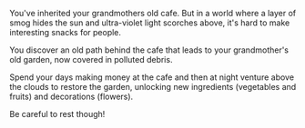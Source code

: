 You've inherited your grandmothers old cafe.  But in a world where a layer of smog hides the sun and ultra-violet light scorches above, it's hard to make interesting snacks for people.

You discover an old path behind the cafe that leads to your grandmother's old garden, now covered in polluted debris.

Spend your days making money at the cafe and then at night venture above the clouds to restore the garden, unlocking new ingredients (vegetables and fruits) and decorations (flowers).

Be careful to rest though!

